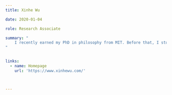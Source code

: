 ```yaml
---
title: Xinhe Wu

date: 2020-01-04

role: Research Associate

summary: "
    I recently earned my PhD in philosophy from MIT. Before that, I studied as an undergraduate at the University of Notre Dame, double majoring in philosophy and mathematics. ​​I work primarily on philosophical logic, mathematical logic, metaphysics, and the philosophy of language. I'm especially interested in Boolean-valued models, vagueness and indeterminacy, semantic paradoxes, set theory, formal theories of truth, and truthmaker semantics.
"


links:
  - name: Homepage
    url: 'https://www.xinhewu.com/'



---
```

